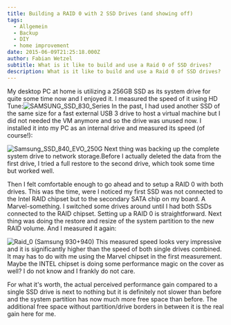 ```yaml
---
title: Building a RAID 0 with 2 SSD Drives (and showing off)
tags:
  - Allgemein
  - Backup
  - DIY
  - home improvement
date: 2015-06-09T21:25:18.000Z
author: Fabian Wetzel
subtitle: What is it like to build and use a Raid 0 of SSD drives?
description: What is it like to build and use a Raid 0 of SSD drives?
---
```


My desktop PC at home is utilizing a 256GB SSD as its system drive for quite some time now and I enjoyed it. I measured the speed of it using HD Tune:![SAMSUNG_SSD_830_Series](SAMSUNG_SSD_830_Series.png)
In the past, I had used another SSD of the same size for a fast external USB 3 drive to host a virtual machine but I did not needed the VM anymore and so the drive was unused now. I installed it into my PC as an internal drive and measured its speed (of course!):

![Samsung_SSD_840_EVO_250G](Samsung_SSD_840_EVO_250G.png)
Next thing was backing up the complete system drive to network storage.Before I actually deleted the data from the first drive, I tried a full restore to the second drive, which took some time but worked well.

Then I felt comfortable enough to go ahead and to setup a RAID 0 with both drives. This was the time, were I noticed my first SSD was not connected to the Intel RAID chipset but to the secondary SATA chip on my board. A Marvel-something. I switched some drives around until I had both SSDs connected to the RAID chipset. Setting up a RAID 0 is straightforward. Next thing was doing the restore and resize of the system partition to the new RAID volume. And I measured it again:

![Raid_0 (Samsung 930+940)](Raid_0-Samsung-930-940.png)
This measured speed looks very impressive and it is significantly higher than the speed of both single drives combined. It may has to do with me using the Marvel chipset in the first measurement. Maybe the INTEL chipset is doing some performance magic on the cover as well? I do not know and I frankly do not care.

For what it's worth, the actual perceived performance gain compared to a single SSD drive is next to nothing but it is definitely not slower than before and the system partition has now much more free space than before. The additional free space without partition/drive borders in between it is the real gain here for me.


